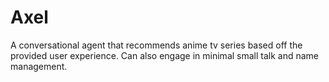 # Axel
A conversational agent that recommends anime tv series based off the provided user experience. Can also engage in minimal small talk and name management.
